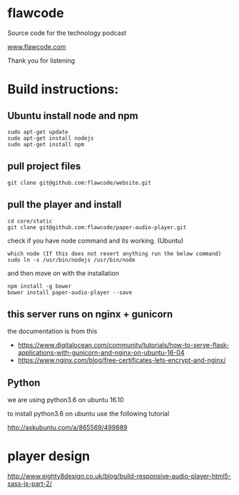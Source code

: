 # flawcode

Source code for the technology podcast

www.flawcode.com

Thank you for listening

# Build instructions:

## Ubuntu install node and npm

    sudo apt-get update
    sudo apt-get install nodejs
    sudo apt-get install npm

## pull project files

    git clone git@github.com:flawcode/website.git

## pull the player and install

    cd core/static
    git clone git@github.com:flawcode/paper-audio-player.git
    
check if you have node command and its working. (Ubuntu)

    which node (If this does not revert anything run the below command)
    sudo ln -s /usr/bin/nodejs /usr/bin/node
    
and then move on with the installation

    npm install -g bower
    bower install paper-audio-player --save
    
## this server runs on nginx + gunicorn

the documentation is from this

* https://www.digitalocean.com/community/tutorials/how-to-serve-flask-applications-with-gunicorn-and-nginx-on-ubuntu-16-04
* https://www.nginx.com/blog/free-certificates-lets-encrypt-and-nginx/


## Python

we are using python3.6 on ubuntu 16.10

to install python3.6 on ubuntu use the following tutorial

http://askubuntu.com/a/865569/499889

# player design

http://www.eighty8design.co.uk/blog/build-responsive-audio-player-html5-sass-js-part-2/
